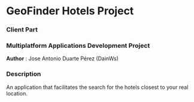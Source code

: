 # GeoFinder Hotels Project
### Client Part
### Multiplatform Applications Development Project
**Author** : Jose Antonio Duarte Pérez (DainWs) <br/>
### Description
An application that facilitates the search for the hotels closest to your real location.
